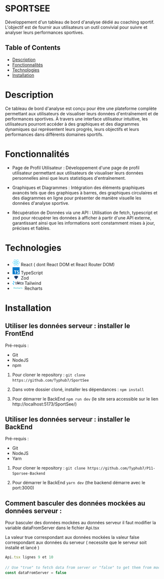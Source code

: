 # SPORTSEE
 Développement d'un tableau de bord d'analyse dédié au coaching sportif. 
 L'objectif est de fournir aux utilisateurs un outil convivial pour suivre et analyser leurs performances sportives.

## Table of Contents
- [Description](#description)
- [Fonctionnalités](#fonctionnalités)
- [Technologies](#technologies)
- [Installation](#installation)

# Description

Ce tableau de bord d'analyse est conçu pour être une plateforme complète permettant aux utilisateurs de visualiser leurs données d'entraînement et de performances sportives. À travers une interface utilisateur intuitive, les utilisateurs pourront accéder à des graphiques et des diagrammes dynamiques qui représentent leurs progrès, leurs objectifs et leurs performances dans différents domaines sportifs. 

# Fonctionnalités

  - Page de Profil Utilisateur : 
  Développement d'une page de profil utilisateur permettant aux utilisateurs de visualiser leurs données personnelles ainsi que leurs statistiques d'entraînement.

  - Graphiques et Diagrammes :
  Intégration des éléments graphiques avancés tels que des graphiques à barres, des graphiques circulaires et des diagrammes en ligne pour présenter de manière visuelle les données d'analyse sportive.

  - Récupération de Données via une API : 
  Utilisation de fetch, typescript et zod pour récupérer les données à afficher à partir d'une API externe, garantissant ainsi que les informations sont constamment mises à jour, précises et fiables.

# Technologies 

- <img src="https://github.com/Typhub7/SportSee/blob/main/public/logo-react.png" width="24"/> React ( dont React DOM et React Router DOM)
- <img src="https://github.com/Typhub7/SportSee/blob/main/public/logo-typescrit.png" width="24"/> TypeScript
- <img src="https://github.com/Typhub7/SportSee/blob/main/public/logo-zod.webp" width="24"/> Zod
- <img src="https://github.com/Typhub7/SportSee/blob/main/public/logo-tailwind.png" width="36" height="12" /> Tailwind
- <img src="https://github.com/Typhub7/SportSee/blob/main/public/logo-recharts.png" width="36" height="12" /> Recharts

# Installation

## Utiliser les données serveur : installer le FrontEnd

Pré-requis :
 - Git
 - NodeJS
 - npm

  1. Pour cloner le repository :  ``` git clone https://github.com/Typhub7/SportSee ```
  
  2. Dans votre dossier cloné, installer les dépendances : ``` npm install ```
  
  3. Pour démarrer le BackEnd  ``` npm run dev ``` (le site sera accessible sur le lien http://localhost:5173/SportSee/)

## Utiliser les données serveur : installer le BackEnd

Pré-requis :
 - Git
 - NodeJS
 - Yarn

  1. Pour cloner le repository : ``` git clone https://github.com/Typhub7/P11-Sporsee-Backend ```
  
  2. Pour démarrer le BackEnd  ``` yarn dev ``` (the backend démarre avec le port:3000)


## Comment basculer des données mockées au données serveur :

Pour basculer des données mockées au données serveur il faut modifier la variable dataFromServer dans le fichier Api.tsx

La valeur true correspondant aux données mockées
la valeur false correspondant aux données du serveur ( necessite que le serveur soit installé et lancé )

```js
Api.tsx lignes 9 et 10

// Use "true" to fetch data from server or "false" to get them from mocked data
const dataFromServer = false

```

